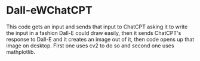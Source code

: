 # Dall-eWChatCPT
This code gets an input and sends that input to ChatCPT asking it to write the input in a fashion Dall-E could draw easily, then it sends ChatCPT's response to Dall-E and it creates an image out of it, then code opens up that image on desktop. First one uses cv2 to do so and second one uses mathplotlib.

